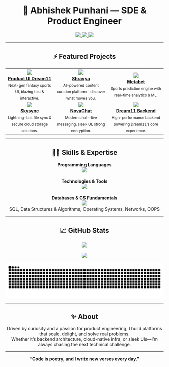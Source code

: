 <h1 align="center">🐍 Abhishek Punhani — SDE & Product Engineer</h1>

<p align="center">
  <a href="https://codolio.com/profile/punhaniabhi">
    <img src="https://img.shields.io/badge/Portfolio-Visit-blue?style=for-the-badge" />
  </a>
  <a href="https://www.linkedin.com/in/abhishek-punhani/">
    <img src="https://img.shields.io/badge/LinkedIn-Connect-blue?style=for-the-badge&logo=linkedin" />
  </a>
  <a href="mailto:abhishek.punhani@gmail.com">
    <img src="https://img.shields.io/badge/Email-Contact-red?style=for-the-badge&logo=gmail" />
  </a>
</p>

---

<h2 align="center">⚡️ Featured Projects</h2>
<div align="center">

<table>
  <tr>
    <td align="center">
      <a href="https://github.com/Abhishek-Punhani/product-ui-dream11">
        <img src="https://img.shields.io/badge/-Product%20UI%20Dream11-blueviolet?style=for-the-badge" /><br/>
        <b>Product UI Dream11</b>
      </a>
      <br><sub>Next-gen fantasy sports UI, blazing fast & interactive.</sub>
    </td>
    <td align="center">
      <a href="https://github.com/Abhishek-Punhani/shravya">
        <img src="https://img.shields.io/badge/-Shravya-orange?style=for-the-badge" /><br/>
        <b>Shravya</b>
      </a>
      <br><sub>AI-powered content curation platform—discover what moves you.</sub>
    </td>
    <td align="center">
      <a href="https://github.com/Abhishek-Punhani/metabet">
        <img src="https://img.shields.io/badge/-Metabet-green?style=for-the-badge" /><br/>
        <b>Metabet</b>
      </a>
      <br><sub>Sports prediction engine with real-time analytics & ML.</sub>
    </td>
  </tr>
  <tr>
    <td align="center">
      <a href="https://github.com/Abhishek-Punhani/skysync">
        <img src="https://img.shields.io/badge/-Skysync-blue?style=for-the-badge" /><br/>
        <b>Skysync</b>
      </a>
      <br><sub>Lightning-fast file sync & secure cloud storage solutions.</sub>
    </td>
    <td align="center">
      <a href="https://github.com/Aditya-ad48/NovaChat">
        <img src="https://img.shields.io/badge/-NovaChat-cyan?style=for-the-badge" /><br/>
        <b>NovaChat</b>
      </a>
      <br><sub>Modern chat—live messaging, sleek UI, strong encryption.</sub>
    </td>
    <td align="center">
      <a href="https://github.com/Abhishek-Punhani/dream11-backend">
        <img src="https://img.shields.io/badge/-Dream11%20Backend-red?style=for-the-badge" /><br/>
        <b>Dream11 Backend</b>
      </a>
      <br><sub>High-performance backend powering Dream11’s core experience.</sub>
    </td>
  </tr>
</table>
</div>

---

<h2 align="center">🧑‍💻 Skills & Expertise</h2>
<div align="center">

<strong>Programming Languages</strong><br>
<img src="https://skillicons.dev/icons?i=cpp,python,js,go,bash" />
<br><br>
<strong>Technologies & Tools</strong><br>
<img src="https://skillicons.dev/icons?i=linux,docker,kubernetes,git,flask,fastapi,aws,react,nextjs,django,redis,socketio,turbo,github" />
<br><br>
<strong>Databases & CS Fundamentals</strong><br>
<img src="https://skillicons.dev/icons?i=postgres,mongodb" />
<br>
SQL, Data Structures & Algorithms, Operating Systems, Networks, OOPS

</div>

---

<h2 align="center">📈 GitHub Stats</h2>
<p align="center">
  <img src="https://github-readme-stats.vercel.app/api?username=Abhishek-Punhani&show_icons=true&theme=radical" height="160" />
  <div align="center">
  <img src="https://github-profile-trophy.vercel.app/?username=Abhishek-Punhani&column=7&theme=darkhub&margin-w=5&no-frame=true" />
</div>
</p>

<p align="center">
  <img src="https://github.com/Abhishek-Punhani/Abhishek-Punhani/blob/output/github-contribution-grid-snake.svg" alt="github contribution grid snake animation" />
</p>

---

<h2 align="center">✨ About</h2>
<p align="center">
Driven by curiosity and a passion for product engineering, I build platforms that scale, delight, and solve real problems.<br>
Whether it’s backend architecture, cloud-native infra, or sleek UIs—I’m always chasing the next technical challenge.
</p>

---

<p align="center"><b>
“Code is poetry, and I write new verses every day.”
</b></p>
